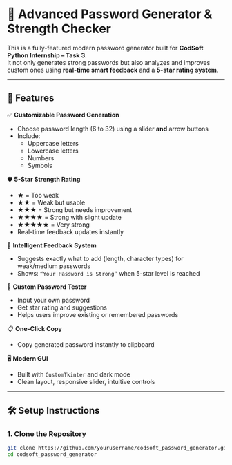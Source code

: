 # 🔐 Advanced Password Generator & Strength Checker

This is a fully-featured modern password generator built for **CodSoft Python Internship – Task 3**.  
It not only generates strong passwords but also analyzes and improves custom ones using **real-time smart feedback** and a **5-star rating system**.

---

## 🌟 Features

✅ **Customizable Password Generation**
- Choose password length (6 to 32) using a slider **and** arrow buttons
- Include:
  - Uppercase letters
  - Lowercase letters
  - Numbers
  - Symbols

🛡️ **5-Star Strength Rating**
- ★ = Too weak  
- ★★ = Weak but usable  
- ★★★ = Strong but needs improvement  
- ★★★★ = Strong with slight update  
- ★★★★★ = Very strong  
- Real-time feedback updates instantly

🧠 **Intelligent Feedback System**
- Suggests exactly what to add (length, character types) for weak/medium passwords
- Shows: `“Your Password is Strong”` when 5-star level is reached

🧾 **Custom Password Tester**
- Input your own password
- Get star rating and suggestions
- Helps users improve existing or remembered passwords

📋 **One-Click Copy**
- Copy generated password instantly to clipboard

🖥️ **Modern GUI**
- Built with `CustomTkinter` and dark mode
- Clean layout, responsive slider, intuitive controls

---

## 🛠️ Setup Instructions

### 1. Clone the Repository

```bash
git clone https://github.com/yourusername/codsoft_password_generator.git
cd codsoft_password_generator
